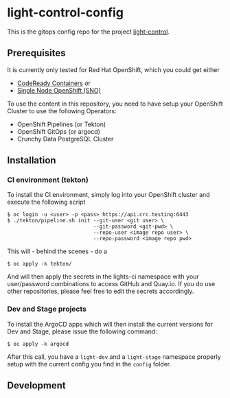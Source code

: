 # light-control-config
This is the gitops config repo for the project [light-control](https://github.com/wpernath/light-control). 

## Prerequisites
It is currently only tested for Red Hat OpenShift, which you could get either 

- [CodeReady Containers](https://github.com/code-ready/crc) or
- [Single Node OpenShift (SNO)](https://console.redhat.com/openshift/create/datacenter) 

To use the content in this repository, you need to have setup your OpenShift Cluster to use the following Operators:

- OpenShift Pipelines (or Tekton)
- OpenShift GitOps (or argocd)
- Crunchy Data PostgreSQL Cluster

## Installation
### CI environment (tekton)
To install the CI environment, simply log into your OpenShift cluster and execute the following script

```shell-script
$ oc login -u <user> -p <pass> https://api.crc.testing:6443
$ ./tekton/pipeline.sh init --git-user <git user> \
                            --git-password <git-pwd> \ 
                            --repo-user <image repo user> \
                            --repo-password <image repo pwd> 
```
This will - behind the scenes - do a 
```shell-script
$ oc apply -k tekton/
```

And will then apply the secrets in the lights-ci namespace with your user/password combinations to access GitHub and Quay.io. If you do use other repositories, please feel free to edit the secrets accordingly.

### Dev and Stage projects
To install the ArgoCD apps which will then install the current versions for Dev and Stage, please issue the following command:

```shell-script
$ oc apply -k argocd
```

After this call, you have a `light-dev` and a `light-stage` namespace properly setup with the current config you find in the `config` folder.

## Development
